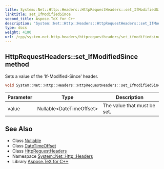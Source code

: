 ```yaml
---
title: System::Net::Http::Headers::HttpRequestHeaders::set_IfModifiedSince method
linktitle: set_IfModifiedSince
second_title: Aspose.TeX for C++
description: 'System::Net::Http::Headers::HttpRequestHeaders::set_IfModifiedSince method. Sets a value of the ''If-Modified-Since'' header in C++.'
type: docs
weight: 4100
url: /cpp/system.net.http.headers/httprequestheaders/set_ifmodifiedsince/
---
```

## HttpRequestHeaders::set_IfModifiedSince method


Sets a value of the 'If-Modified-Since' header.

```cpp
void System::Net::Http::Headers::HttpRequestHeaders::set_IfModifiedSince(Nullable<DateTimeOffset> value)
```


| Parameter | Type | Description |
| --- | --- | --- |
| value | Nullable\<DateTimeOffset\> | The value that must be set. |

## See Also

* Class [Nullable](../../../system/nullable/)
* Class [DateTimeOffset](../../../system/datetimeoffset/)
* Class [HttpRequestHeaders](../)
* Namespace [System::Net::Http::Headers](../../)
* Library [Aspose.TeX for C++](../../../)
